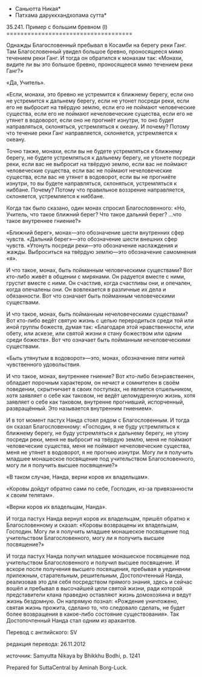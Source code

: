* Саньютта Никая*
* Патхама даруккхандхопама сутта*

35\.241\. Пример с большим бревном \(I\)
\=\=\=\=\=\=\=\=\=\=\=\=\=\=\=\=\=\=\=\=\=\=\=\=\=\=\=\=\=\=\=\=\=\=\=\=

Однажды Благословенный пребывал в Косамби на берегу реки Ганг\. Там Благословенный увидел большое бревно, проносящееся мимо течением реки Ганг\. И тогда он обратился к монахам так: «Монахи, видите ли вы это большое бревно, проносящееся мимо течением реки Ганг?»

«Да, Учитель»\.

«Если, монахи, это бревно не устремится к ближнему берегу, если оно не устремится к дальнему берегу, если не утонет посреди реки, если его не выбросит на твёрдую землю, если его не поймают человеческие существа, если его не поймают нечеловеческие существа, если его не утянет в водоворот, если оно не прогниёт изнутри, то оно будет направляться, склоняться, устремляться к океану\. И почему? Потому что течение реки Ганг направляется, склоняется, устремляется к океану\.

Точно также, монахи, если вы не будете устремляться к ближнему берегу, не будете устремляться к дальнему берегу, не утонете посреди реки, если вас не выбросит на твёрдую землю, если вас не поймают человеческие существа, если вас не поймают нечеловеческие существа, если вас не утянет в водоворот, если вы не прогниёте изнутри, то вы будете направляться, склоняться, устремляться к ниббане\. Почему? Потому что правильное воззрение направляется, склоняется, устремляется к ниббане\.

Когда так было сказано, один монах спросил Благословенного: «Но, Учитель, что такое ближний берег? Что такое дальний берег? …что такое внутреннее гниение?»

«Ближний берег», монах—это обозначение шести внутренних сфер чувств\. «Дальний берег»—это обозначение шести внешних сфер чувств\. «Утонуть посреди реки—это обозначение наслаждения и жажды\. Выброситься на твёрдую землю—это обозначение самомнения «я»\.

И что такое, монах, быть пойманным человеческими существами? Вот кто\-либо живёт в общении с мирянами\. Он радуется вместе с ними, грустит вместе с ними\. Он счастлив, когда счастливы они, и опечален, когда опечалены они\. Он вовлекается в различные их дела и обязанности\. Вот что означает быть пойманным человеческими существами\.

И что такое, монах, быть пойманным нечеловеческими существами? Вот кто\-либо ведёт святую жизнь с целью переродиться среди той или иной группы божеств, думая так: «Благодаря этой нравственности, или обету, или аскезе, или святой жизни я стану божеством или одним среди божеств»\. Вот что означает быть пойманным нечеловеческими существами\.

«Быть утянутым в водоворот»—это, монах, обозначение пяти нитей чувственного удовольствия\.

И что такое, монах, внутреннее гниение? Вот кто\-либо безнравственен, обладает порочным характером, он нечист и сомнителен в своём поведении, скрытничает в своих поступках, не является отшельником, хотя заявляет о себе как таковом, не ведёт целомудренную жизнь, хотя заявляет о себе как таковом, внутренне прогнивший, испорченный, развращённый\. Это называется внутренним гниением»\.

И в тот момент пастух Нанда стоял рядом с Благословенным\. И тогда он сказал Благословенному: «Господин, я не буду устремляться к ближнему берегу, не буду устремляться к дальнему берегу, не утону посреди реки, меня не выбросит на твёрдую землю, меня не поймают человеческие существа, меня не поймают нечеловеческие существа, меня не утянет в водоворот, я не прогнию изнутри\. Могу ли я получить младшее монашеское посвящение под учительством Благословенного, могу ли я получить высшее посвящение?»

«В таком случае, Нанда, верни коров их владельцам»\.

«Коровы дойдут обратно сами по себе, Господин, из\-за привязанности к своим телятам»\.

«Верни коров их владельцам, Нанда»\.

И тогда пастух Нанда вернул коров их владельцам, пришёл обратно к Благословенному и сказал: «Коровы возвращены их владельцам, Господин\. Могу ли я получить младшее монашеское посвящение под учительством Благословенного, могу ли я получить высшее посвящение?»

И тогда пастух Нанда получил младшее монашеское посвящение под учительством Благословенного и получил высшее посвящение\. И вскоре после получения высшего посвящения, пребывая в уединении прилежным, старательным, решительным, Достопочтенный Нанда, реализовав это для себя посредством прямого знания, здесь и сейчас вошёл и пребывал в высочайшей цели святой жизни, ради которой представители клана праведно оставляют жизнь домохозяина и ведут жизнь бездомную\. Он напрямую познал: «Рождение уничтожено, святая жизнь прожита, сделано то, что следовало сделать, не будет более возвращения в какое\-либо состояние существования»\. Так Достопочтенный Нанда стал одним из арахантов\.

Перевод с английского: SV

редакция перевода: 26\.11\.2012

источник: Samyutta Nikaya by Bhikkhu Bodhi, p\. 1241

Prepared for SuttaCentral by Aminah Borg\-Luck\.